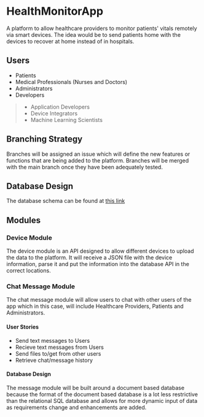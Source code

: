 # HealthMonitorApp
A platform to allow healthcare providers to monitor patients' vitals remotely via smart devices. The idea would be 
to send patients home with the devices to recover at home instead of in hospitals.

## Users
* Patients
* Medical Professionals (Nurses and Doctors)
* Administrators
* Developers
>* Application Developers
>* Device Integrators
>* Machine Learning Scientists

## Branching Strategy
Branches will be assigned an issue which will define the new features or functions that are being added to the 
platform. Branches will be merged with the main branch once they have been adequately tested.

## Database Design

The database schema can be found at [this link](https://dbdiagram.io/d/620561ee85022f4ee573a861)

## Modules

### Device Module
The device module is an API designed to allow different devices to upload the data to the platform. It will receive 
a JSON file with the device information, parse it and put the information into the database API in the correct 
locations.

### Chat Message Module
The chat message module will allow users to chat with other users of the app which in this case, will include Healthcare Providers, Patients and Administrators. 

#### User Stories
- Send text messages to Users
- Recieve text messages from Users
- Send files to/get from other users 
- Retrieve chat/message history

#### Database Design
The message module will be built around a document based database because the format of the document based database is a lot less restrictive than the relational SQL database and allows for more dynamic input of data as requirements change and enhancements are added.
